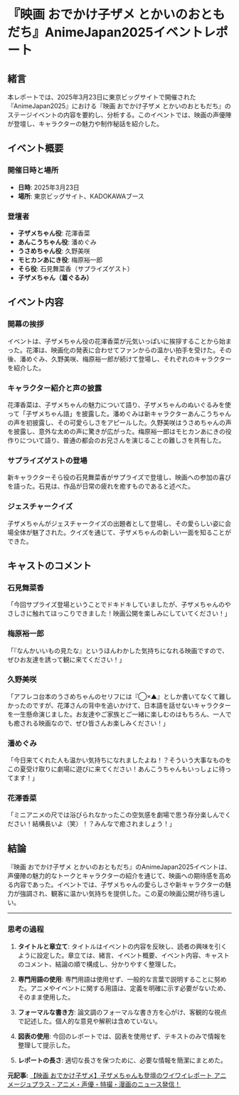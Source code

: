 # 『映画 おでかけ子ザメ とかいのおともだち』AnimeJapan2025イベントレポート

## 緒言

本レポートでは、2025年3月23日に東京ビッグサイトで開催された『AnimeJapan2025』における『映画 おでかけ子ザメ とかいのおともだち』のステージイベントの内容を要約し、分析する。このイベントでは、映画の声優陣が登壇し、キャラクターの魅力や制作秘話を紹介した。

## イベント概要

### 開催日時と場所
- **日時**: 2025年3月23日
- **場所**: 東京ビッグサイト、KADOKAWAブース

### 登壇者
- **子ザメちゃん役**: 花澤香菜
- **あんこうちゃん役**: 潘めぐみ
- **うさめちゃん役**: 久野美咲
- **モヒカンあにき役**: 梅原裕一郎
- **そら役**: 石見舞菜香（サプライズゲスト）
- **子ザメちゃん（着ぐるみ）**

## イベント内容

### 開幕の挨拶
イベントは、子ザメちゃん役の花澤香菜が元気いっぱいに挨拶することから始まった。花澤は、映画化の発表に合わせてファンからの温かい拍手を受けた。その後、潘めぐみ、久野美咲、梅原裕一郎が続けて登場し、それぞれのキャラクターを紹介した。

### キャラクター紹介と声の披露
花澤香菜は、子ザメちゃんの魅力について語り、子ザメちゃんのぬいぐるみを使って「子ザメちゃん語」を披露した。潘めぐみは新キャラクターあんこうちゃんの声を初披露し、その可愛らしさをアピールした。久野美咲はうさめちゃんの声を披露し、意外な太めの声に驚きが広がった。梅原裕一郎はモヒカンあにきの役作りについて語り、普通の都会のお兄さんを演じることの難しさを共有した。

### サプライズゲストの登場
新キャラクターそら役の石見舞菜香がサプライズで登壇し、映画への参加の喜びを語った。石見は、作品が日常の疲れを癒すものであると述べた。

### ジェスチャークイズ
子ザメちゃんがジェスチャークイズの出題者として登場し、その愛らしい姿に会場全体が魅了された。クイズを通じて、子ザメちゃんの新しい一面を知ることができた。

## キャストのコメント

### 石見舞菜香
「今回サプライズ登場ということでドキドキしていましたが、子ザメちゃんのやさしさに触れてほっこりできました！映画公開を楽しみにしていてください！」

### 梅原裕一郎
「『なんかいいもの見たな』というほんわかした気持ちになれる映画ですので、ぜひお友達を誘って観に来てください！」

### 久野美咲
「アフレコ台本のうさめちゃんのセリフには『◯×▲』としか書いてなくて難しかったのですが、花澤さんの背中を追いかけて、日本語を話せないキャラクターを一生懸命演じました。お友達やご家族とご一緒に楽しむのはもちろん、一人でも癒される映画なので、ぜひ皆さんお楽しみください！」

### 潘めぐみ
「今日来てくれた人も温かい気持ちになれましたよね！？そういう大事なものをこの夏受け取りに劇場に遊びに来てください！あんこうちゃんもいっしょに待ってます！」

### 花澤香菜
「ミニアニメの尺では浴びられなかったこの空気感を劇場で思う存分楽しんでください！結構長いよ（笑）！？みんなで癒されましょう！」

## 結論

『映画 おでかけ子ザメ とかいのおともだち』のAnimeJapan2025イベントは、声優陣の魅力的なトークとキャラクターの紹介を通じて、映画への期待感を高める内容であった。イベントでは、子ザメちゃんの愛らしさや新キャラクターの魅力が強調され、観客に温かい気持ちを提供した。この夏の映画公開が待ち遠しい。

---

### 思考の過程

1. **タイトルと章立て**: タイトルはイベントの内容を反映し、読者の興味を引くように設定した。章立ては、緒言、イベント概要、イベント内容、キャストのコメント、結論の順で構成し、分かりやすく整理した。

2. **専門用語の使用**: 専門用語は使用せず、一般的な言葉で説明することに努めた。アニメやイベントに関する用語は、定義を明確に示す必要がないため、そのまま使用した。

3. **フォーマルな書き方**: 論文調のフォーマルな書き方を心がけ、客観的な視点で記述した。個人的な意見や解釈は含めていない。

4. **図表の使用**: 今回のレポートでは、図表を使用せず、テキストのみで情報を整理して提示した。

5. **レポートの長さ**: 適切な長さを保つために、必要な情報を簡潔にまとめた。

**元記事:** [【映画 おでかけ⼦ザメ】子ザメちゃんも登壇のワイワイレポート アニメージュプラス - アニメ・声優・特撮・漫画のニュース発信！](https://animageplus.jp/articles/detail/62774)